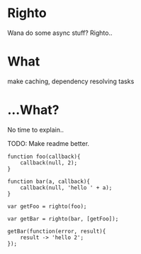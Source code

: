 # Righto

Wana do some async stuff? Righto..

# What

make caching, dependency resolving tasks

# ...What?

No time to explain..

TODO: Make readme better.

```
function foo(callback){
    callback(null, 2);
}

function bar(a, callback){
    callback(null, 'hello ' + a);
}

var getFoo = righto(foo);

var getBar = righto(bar, [getFoo]);

getBar(function(error, result){
    result -> 'hello 2';
});
```